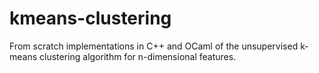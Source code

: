 # kmeans-clustering
From scratch implementations in C++ and OCaml of the unsupervised k-means clustering algorithm for n-dimensional features. 
